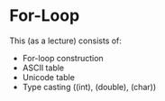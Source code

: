 # For-Loop

This (as a lecture) consists of:
  - For-loop construction
  - ASCII table
  - Unicode table
  - Type casting ((int), (double), (char))
